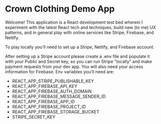 # Crown Clothing Demo App

Welcome! This application is a React development test bed wherein I experiment with the latest React tech and techniques, build new (to me) UX patterns, and in general play with online services like Stripe, Firebase, and Netlify.

To play locally you'll need to set up a Stripe, Netlify, and Firebase account.

After setting up a Stripe account please create a .env file and populate it with your Public and Secret key, so you can run Stripe "locally" and make payment requests from your dev app. You will also need your access information for Firebase. Env variables you'll need are:

- REACT_APP_STRIPE_PUBLISHABLE_KEY
- REACT_APP_FIREBASE_API_KEY
- REACT_APP_FIREBASE_AUTH_DOMAIN
- REACT_APP_FIREBASE_MESSAGE_SENDER_ID
- REACT_APP_FIREBASE_APP_ID
- REACT_APP_FIREBASE_PROJECT_ID
- REACT_APP_FIREBASE_STORAGE_BUCKET
- STRIPE_SECRET_KEY